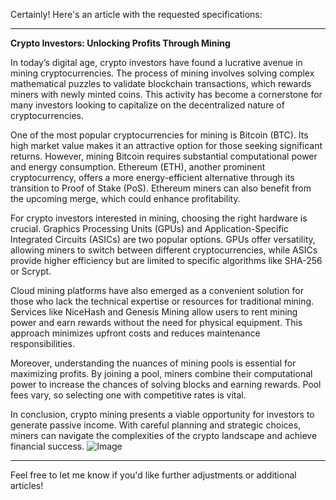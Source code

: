 Certainly! Here's an article with the requested specifications:

---

**Crypto Investors: Unlocking Profits Through Mining**

In today’s digital age, crypto investors have found a lucrative avenue in mining cryptocurrencies. The process of mining involves solving complex mathematical puzzles to validate blockchain transactions, which rewards miners with newly minted coins. This activity has become a cornerstone for many investors looking to capitalize on the decentralized nature of cryptocurrencies.

One of the most popular cryptocurrencies for mining is Bitcoin (BTC). Its high market value makes it an attractive option for those seeking significant returns. However, mining Bitcoin requires substantial computational power and energy consumption. Ethereum (ETH), another prominent cryptocurrency, offers a more energy-efficient alternative through its transition to Proof of Stake (PoS). Ethereum miners can also benefit from the upcoming merge, which could enhance profitability.

For crypto investors interested in mining, choosing the right hardware is crucial. Graphics Processing Units (GPUs) and Application-Specific Integrated Circuits (ASICs) are two popular options. GPUs offer versatility, allowing miners to switch between different cryptocurrencies, while ASICs provide higher efficiency but are limited to specific algorithms like SHA-256 or Scrypt.

Cloud mining platforms have also emerged as a convenient solution for those who lack the technical expertise or resources for traditional mining. Services like NiceHash and Genesis Mining allow users to rent mining power and earn rewards without the need for physical equipment. This approach minimizes upfront costs and reduces maintenance responsibilities.

Moreover, understanding the nuances of mining pools is essential for maximizing profits. By joining a pool, miners combine their computational power to increase the chances of solving blocks and earning rewards. Pool fees vary, so selecting one with competitive rates is vital.

In conclusion, crypto mining presents a viable opportunity for investors to generate passive income. With careful planning and strategic choices, miners can navigate the complexities of the crypto landscape and achieve financial success. ![Image](https://github.com/user-attachments/assets/b6e7b7a2-655e-4d44-8baa-20c566a3cb65)

--- 

Feel free to let me know if you'd like further adjustments or additional articles!